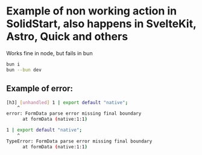 # Example of non working action in SolidStart, also happens in SvelteKit, Astro, Quick and others

Works fine in node, but fails in bun

```bash
bun i
bun --bun dev
```

## Example of error:

```bash
[h3] [unhandled] 1 | export default "native";
    ^
error: FormData parse error missing final boundary
      at formData (native:1:1)

1 | export default "native";
    ^
TypeError: FormData parse error missing final boundary
      at formData (native:1:1)
```
